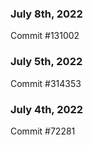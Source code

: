 ### July 8th, 2022

Commit #131002

### July 5th, 2022

Commit #314353


### July 4th, 2022

Commit #72281
